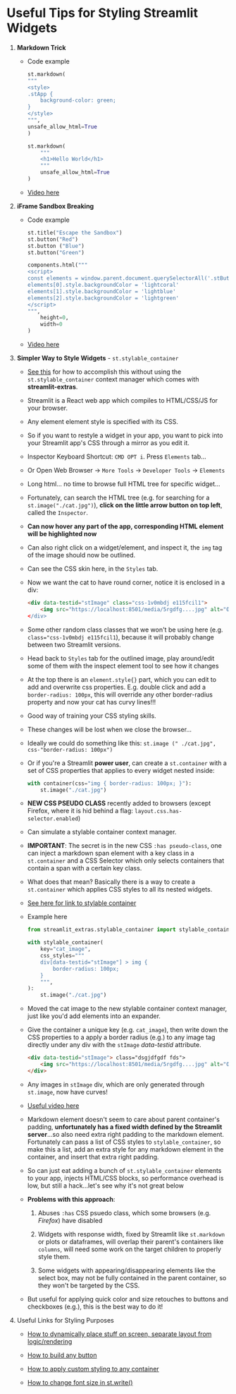 # Useful Tips for Styling Streamlit Widgets

1. **Markdown Trick**
    - Code example

        ```python
        st.markdown(
        """
        <style>
        .stApp {
            background-color: green;
        }
        </style>
        """,
        unsafe_allow_html=True
        )
        ```

        ```python
        st.markdown(
            """
            <h1>Hello World</h1>
            """
            unsafe_allow_html=True
        )
        ```

    - [Video here](https://youtu.be/AtRf_eRQZwQ?t=8)

2. **iFrame Sandbox Breaking**
    - Code example

        ```python
        st.title("Escape the Sandbox")
        st.button("Red")
        st.button ("Blue")
        st.button("Green")

        components.html("""
        <script>
        const elements = window.parent.document.querySelectorAll('.stButton > button')
        elements[0].style.backgroundColor = 'lightcoral'
        elements[1].style.backgroundColor = 'lightblue'
        elements[2].style.backgroundColor = 'lightgreen'
        </script>
        """,
            height=0, 
            width=0
        )
        ```

    - [Video here](https://youtu.be/AtRf_eRQZwQ?t=11)

3. **Simpler Way to Style Widgets** - `st.stylable_container`

    - [See this](https://discuss.streamlit.io/t/button-css-for-streamlit/45888/9) for how to accomplish this without using the `st.stylable_container` context manager which comes with **streamlit-extras**.
    - Streamlit is a React web app which compiles to HTML/CSS/JS for your browser.

    - Any element element style is specified with its CSS.
    - So if you want to restyle a widget in your app, you want to pick into your Streamlit app's CSS through a mirror as you edit it.

    - Inspector Keyboard Shortcut: `CMD OPT i`. Press `Elements` tab...

    - Or Open Web Browser -> `More Tools` -> `Developer Tools` -> `Elements`

    - Long html... no time to browse full HTML tree for specific widget...

    - Fortunately, can search the HTML tree (e.g. for searching for a `st.image("./cat.jpg")`), **click on the little arrow button on top left**, called the `Inspector`.

    - **Can now hover any part of the app, corresponding HTML element will be highlighted now**

    - Can also right click on a widget/element, and inspect it, the `img` tag of the image should now be outlined.

    - Can see the CSS skin here, in the `Styles` tab.

    - Now we want the cat to have round corner, notice it is enclosed in a div:

        ```html
        <div data-testid="stImage" class="css-1v0mbdj e115fcil1">
            <img src="https://localhost:8501/media/5rgdfg....jpg" alt="0>
        </div>
        ```

    - Some other random class classes that we won't be using here (e.g. `class="css-1v0mbdj e115fcil1`), because it will probably change between two Streamlit versions.

    - Head back to `Styles` tab for the outlined image, play around/edit some of them with the inspect element tool to see how it changes

    - At the top there is an `element.style{}` part, which you can edit to add and overwrite css properties. E.g. double click and add a `border-radius: 100px`, this will override any other border-radius property and now your cat has curvy lines!!!

    - Good way of training your CSS styling skills.

    - These changes will be lost when we close the browser...

    - Ideally we could do something like this: `st.image (" ./cat.jpg", css-"border-radius: 100px")`

    - Or if you're a Streamlit **power user**, can create a `st.container` with a set of CSS properties that applies to every widget nested inside:

        ```python
        with container(css="img { border-radius: 100px; }"):
            st.image("./cat.jpg")
        ```

    - **NEW CSS PSEUDO CLASS** recently added to browsers (except Firefox, where it is hid behind a flag: `layout.css.has-selector.enabled`)  

    - Can simulate a stylable container context manager.

    - **IMPORTANT**: The secret is in the new CSS `:has pseudo-class`, one can inject a markdown span element with a key class in a `st.container` and a CSS Selector which only selects containers that contain a span with a certain key class.

    - What does that mean? Basically there is a way to create a `st.container` which applies CSS styles to all its nested widgets.

    - [See here for link to stylable container](https://arnaudmiribel.github.io/streamlit-extras/extras/stylable_container/)

    - Example here

        ```python
        from streamlit_extras.stylable_container import stylable_container

        with stylable_container(
            key="cat_image",
            css_styles="""
            div[data-testid="stImage"] > img {
                border-radius: 100px;
            }
            """,
        ):
            st.image("./cat.jpg")
        
        ```

    - Moved the cat image to the new stylable container context manager, just like you'd add elements into an expander.

    - Give the container a unique key (e.g. `cat_image`), then write down the CSS properties to a apply a border radius (e.g.) to any image tag directly under any div with the `stImage` *data-testid* attribute.

        ```html
        <div data-testid="stImage"> class="dsgjdfgdf fds">
            <img src="https://localhost:8501/media/5rgdfg....jpg" alt="0">
        </div>
        ```

    - Any images in `stImage` div, which are only generated through `st.image`, now have curves!

    - [Useful video here](https://www.youtube.com/watch?v=AtRf_eRQZwQ)

    - Markdown element doesn't seem to care about parent container's padding, **unfortunately has a fixed width defined by the Streamlit server**...so also need extra right padding to the markdown element. Fortunately can pass a list of CSS styles to `stylable_container`, so make this a list, add an extra style for any markdown element in the container, and insert that extra right padding.

    - So can just eat adding a bunch of `st.stylable_container` elements to your app, injects HTML/CSS blocks, so performance overhead is low, but still a hack...let's see why it's not great below

    - **Problems with this approach**:
        1. Abuses `:has` CSS psuedo class, which some browsers (e.g. *Firefox*) have disabled

        2. Widgets with response width, fixed by Streamlit like `st.markdown` or plots or dataframes, will overlap their parent's containers like `columns`, will need some work on the target children to properly style them.

        3. Some widgets with appearing/disappearing elements like the select box, may not be fully contained in the parent container, so they won't be targeted by the CSS.

    - But useful for applying quick color and size retouches to buttons and checkboxes (e.g.), this is the best way to do it!

4. Useful Links for Styling Purposes
    - [How to dynamically place stuff on screen, separate layout from logic/rendering](https://discuss.streamlit.io/t/ugly-screen-shifting-when-rendering-how-to-avoid-this/7790)

    - [How to build any button](https://discuss.streamlit.io/t/how-to-build-an-unique-button-in-streamlit-web-program/12012/22?page=2)

    - [How to apply custom styling to any container](https://discuss.streamlit.io/t/applying-custom-css-to-manually-created-containers/33428/7)

    - [How to change font size in st.write()](https://discuss.streamlit.io/t/change-font-size-in-st-write/7606)
